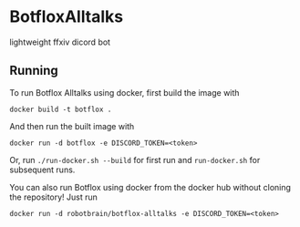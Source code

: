 # BotfloxAlltalks
lightweight ffxiv dicord bot

## Running
To run Botflox Alltalks using docker, first build the image with

`docker build -t botflox .`

And then run the built image with

`docker run -d botflox -e DISCORD_TOKEN=<token>`

Or, run `./run-docker.sh --build` for first run and `run-docker.sh` for subsequent runs.

You can also run Botflox using docker from the docker hub without cloning the repository!
Just run

`docker run -d robotbrain/botflox-alltalks -e DISCORD_TOKEN=<token>`
